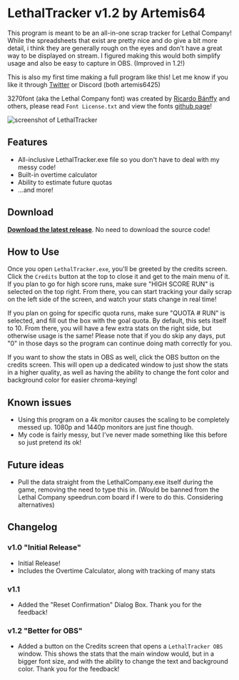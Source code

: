 # LethalTracker v1.2 by Artemis64

This program is meant to be an all-in-one scrap tracker for Lethal Company!
While the spreadsheets that exist are pretty nice and do give a bit more detail, i think they are generally rough on the eyes and don't have a great way to be displayed on stream. I figured making this would both simplify usage and also be easy to capture in OBS. (Improved in 1.2!)

This is also my first time making a full program like this! Let me know if you like it through [Twitter](https://twitter.com/artemis6425) or Discord (both artemis6425)

3270font (aka the Lethal Company font) was created by [Ricardo Bánffy](https://github.com/rbanffy) and others, please read `Font License.txt` and view the fonts [github page](https://github.com/rbanffy/3270font/tree/main)!

![screenshot of LethalTracker](https://i.imgur.com/l4pmPTK.png)

## Features

- All-inclusive LethalTracker.exe file so you don't have to deal with my messy code!
- Built-in overtime calculator
- Ability to estimate future quotas
- ...and more!

## Download 

[**Download the latest release**](https://github.com/Artemis6425/LethalTracker/releases/latest). No need to download the source code!

## How to Use

Once you open `LethalTracker.exe`, you'll be greeted by the credits screen. Click the `Credits` button at the top to close it and get to the main menu of it.
If you plan to go for high score runs, make sure "HIGH SCORE RUN" is selected on the top right. From there, you can start tracking your daily scrap on the left side of the screen, and watch your stats change in real time!

If you plan on going for specific quota runs, make sure "QUOTA # RUN" is selected, and fill out the box with the goal quota. By default, this sets itself to 10. From there, you will have a few extra stats on the right side, but otherwise usage is the same! Please note that if you do skip any days, put "0" in those days so the program can continue doing math correctly for you.

If you want to show the stats in OBS as well, click the OBS button on the credits screen. This will open up a dedicated window to just show the stats in a higher quality, as well as having the ability to change the font color and background color for easier chroma-keying!

## Known issues

- Using this program on a 4k monitor causes the scaling to be completely messed up. 1080p and 1440p monitors are just fine though.
- My code is fairly messy, but I've never made something like this before so just pretend its ok!

## Future ideas

- Pull the data straight from the LethalCompany.exe itself during the game, removing the need to type this in. (Would be banned from the Lethal Company speedrun.com board if I were to do this. Considering alternatives)

## Changelog

### v1.0 "Initial Release"

- Initial Release!
- Includes the Overtime Calculator, along with tracking of many stats

### v1.1

- Added the "Reset Confirmation" Dialog Box. Thank you for the feedback!

### v1.2 "Better for OBS"

- Added a button on the Credits screen that opens a `LethalTracker OBS` window. This shows the stats that the main window would, but in a bigger font size, and with the ability to change the text and background color. Thank you for the feedback!